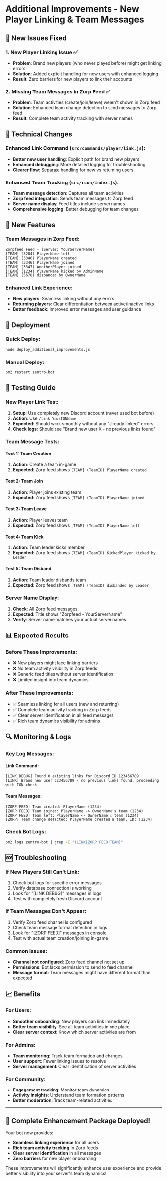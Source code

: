 # Additional Improvements - New Player Linking & Team Messages

## 🚨 New Issues Fixed

### 1. **New Player Linking Issue** ✅
- **Problem**: Brand new players (who never played before) might get linking errors
- **Solution**: Added explicit handling for new users with enhanced logging
- **Result**: Zero barriers for new players to link their accounts

### 2. **Missing Team Messages in Zorp Feed** ✅
- **Problem**: Team activities (create/join/leave) weren't shown in Zorp feed
- **Solution**: Enhanced team change detection to send messages to Zorp feed
- **Result**: Complete team activity tracking with server names

## 🔧 Technical Changes

### Enhanced Link Command (`src/commands/player/link.js`):
- **Better new user handling**: Explicit path for brand new players
- **Enhanced debugging**: More detailed logging for troubleshooting
- **Clearer flow**: Separate handling for new vs returning users

### Enhanced Team Tracking (`src/rcon/index.js`):
- **Team message detection**: Captures all team activities
- **Zorp feed integration**: Sends team messages to Zorp feed
- **Server name display**: Feed titles include server names
- **Comprehensive logging**: Better debugging for team changes

## 🎯 New Features

### Team Messages in Zorp Feed:
```
Zorpfeed Feed - (Server: YourServerName)
[TEAM] (3284) PlayerName left
[TEAM] (3346) PlayerName created  
[TEAM] (3346) PlayerName joined
[TEAM] (3347) AnotherPlayer joined
[TEAM] (1234) PlayerName kicked by AdminName
[TEAM] (5678) disbanded by OwnerName
```

### Enhanced Link Experience:
- **New players**: Seamless linking without any errors
- **Returning players**: Clear differentiation between active/inactive links
- **Better feedback**: Improved error messages and user guidance

## 🚀 Deployment

### Quick Deploy:
```bash
node deploy_additional_improvements.js
```

### Manual Deploy:
```bash
pm2 restart zentro-bot
```

## 🧪 Testing Guide

### New Player Link Test:
1. **Setup**: Use completely new Discord account (never used bot before)
2. **Action**: Use `/link YourIGNName`
3. **Expected**: Should work smoothly without any "already linked" errors
4. **Check logs**: Should see "Brand new user X - no previous links found"

### Team Message Tests:

#### Test 1: Team Creation
1. **Action**: Create a team in-game
2. **Expected**: Zorp feed shows `[TEAM] (TeamID) PlayerName created`

#### Test 2: Team Join
1. **Action**: Player joins existing team
2. **Expected**: Zorp feed shows `[TEAM] (TeamID) PlayerName joined`

#### Test 3: Team Leave
1. **Action**: Player leaves team
2. **Expected**: Zorp feed shows `[TEAM] (TeamID) PlayerName left`

#### Test 4: Team Kick
1. **Action**: Team leader kicks member
2. **Expected**: Zorp feed shows `[TEAM] (TeamID) KickedPlayer kicked by Leader`

#### Test 5: Team Disband
1. **Action**: Team leader disbands team
2. **Expected**: Zorp feed shows `[TEAM] (TeamID) disbanded by Leader`

### Server Name Display:
1. **Check**: All Zorp feed messages
2. **Expected**: Title shows "Zorpfeed - YourServerName"
3. **Verify**: Server name matches your actual server names

## 📊 Expected Results

### Before These Improvements:
- ❌ New players might face linking barriers
- ❌ No team activity visibility in Zorp feeds
- ❌ Generic feed titles without server identification
- ❌ Limited insight into team dynamics

### After These Improvements:
- ✅ Seamless linking for all users (new and returning)
- ✅ Complete team activity tracking in Zorp feeds
- ✅ Clear server identification in all feed messages
- ✅ Rich team dynamics visibility for admins

## 🔍 Monitoring & Logs

### Key Log Messages:

#### Link Command:
```
[LINK DEBUG] Found 0 existing links for Discord ID 123456789
[LINK] Brand new user 123456789 - no previous links found, proceeding with IGN check
```

#### Team Messages:
```
[ZORP FEED] Team created: PlayerName (1234)
[ZORP FEED] Team joined: PlayerName -> OwnerName's team (1234)
[ZORP FEED] Team left: PlayerName <- OwnerName's team (1234)
[ZORP] Team change detected: PlayerName created a team, ID: [1234]
```

### Check Bot Logs:
```bash
pm2 logs zentro-bot | grep -E "(LINK|ZORP FEED|TEAM)"
```

## 🆘 Troubleshooting

### If New Players Still Can't Link:
1. Check bot logs for specific error messages
2. Verify database connection is working
3. Look for "[LINK DEBUG]" messages in logs
4. Test with completely fresh Discord account

### If Team Messages Don't Appear:
1. Verify Zorp feed channel is configured
2. Check team message format detection in logs
3. Look for "[ZORP FEED]" messages in console
4. Test with actual team creation/joining in-game

### Common Issues:
- **Channel not configured**: Zorp feed channel not set up
- **Permissions**: Bot lacks permission to send to feed channel
- **Message format**: Team messages might have different format than expected

## 📈 Benefits

### For Users:
- **Smoother onboarding**: New players can link immediately
- **Better team visibility**: See all team activities in one place
- **Clear server context**: Know which server activities are from

### For Admins:
- **Team monitoring**: Track team formation and changes
- **User support**: Fewer linking issues to resolve
- **Server management**: Clear identification of server activities

### For Community:
- **Engagement tracking**: Monitor team dynamics
- **Activity insights**: Understand team formation patterns
- **Better moderation**: Track team-related activities

---

## 🎉 **Complete Enhancement Package Deployed!**

Your bot now provides:
- **Seamless linking experience** for all users
- **Rich team activity tracking** in Zorp feeds  
- **Clear server identification** in all messages
- **Zero barriers** for new player onboarding

These improvements will significantly enhance user experience and provide better visibility into your server's team dynamics!
